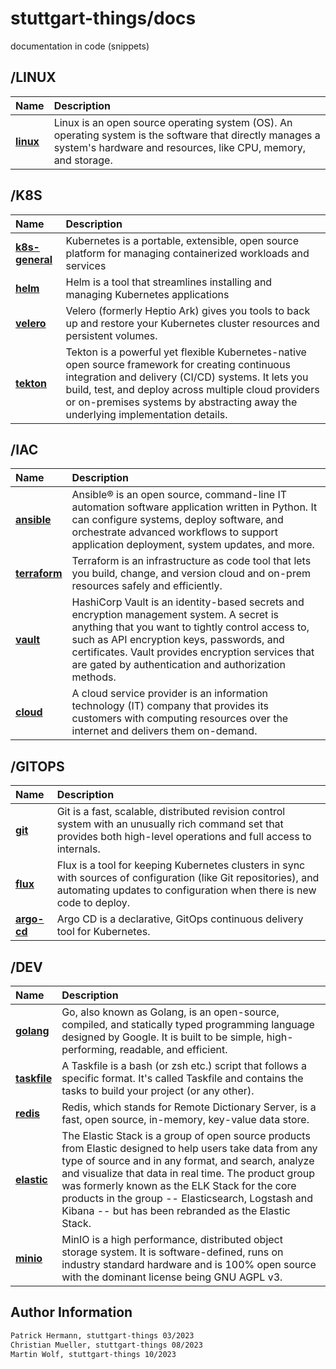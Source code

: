 # stuttgart-things/docs

documentation in code (snippets)

## /LINUX

|                     Name | Description                                                                                      |
| :----------------------- | :----------------------------------------------------------------------------------------------- |
| **[linux][linux]** | Linux is an open source operating system (OS). An operating system is the software that directly manages a system's hardware and resources, like CPU, memory, and storage. |

## /K8S

|                     Name | Description                                                                                      |
| :----------------------- | :----------------------------------------------------------------------------------------------- |
| **[k8s-general][k8s]** | Kubernetes is a portable, extensible, open source platform for managing containerized workloads and services |
| **[helm][helm]** | Helm is a tool that streamlines installing and managing Kubernetes applications |
| **[velero][velero]** | Velero (formerly Heptio Ark) gives you tools to back up and restore your Kubernetes cluster resources and persistent volumes. |
| **[tekton][tekton]** | Tekton is a powerful yet flexible Kubernetes-native open source framework for creating continuous integration and delivery (CI/CD) systems. It lets you build, test, and deploy across multiple cloud providers or on-premises systems by abstracting away the underlying implementation details. |

## /IAC

|                     Name | Description                                                                                      |
| :----------------------- | :----------------------------------------------------------------------------------------------- |
| **[ansible][ansible]** | Ansible® is an open source, command-line IT automation software application written in Python. It can configure systems, deploy software, and orchestrate advanced workflows to support application deployment, system updates, and more. |
| **[terraform][terraform]** | Terraform is an infrastructure as code tool that lets you build, change, and version cloud and on-prem resources safely and efficiently. |
| **[vault][vault]** | HashiCorp Vault is an identity-based secrets and encryption management system. A secret is anything that you want to tightly control access to, such as API encryption keys, passwords, and certificates. Vault provides encryption services that are gated by authentication and authorization methods. |
| **[cloud][cloud]** | A cloud service provider is an information technology (IT) company that provides its customers with computing resources over the internet and delivers them on-demand. |

## /GITOPS

|                     Name | Description                                                                                      |
| :----------------------- | :----------------------------------------------------------------------------------------------- |
| **[git][git]** | Git is a fast, scalable, distributed revision control system with an unusually rich command set that provides both high-level operations and full access to internals. |
| **[flux][flux]** | Flux is a tool for keeping Kubernetes clusters in sync with sources of configuration (like Git repositories), and automating updates to configuration when there is new code to deploy. |
| **[argo-cd][argo-cd]** | Argo CD is a declarative, GitOps continuous delivery tool for Kubernetes. |

## /DEV

|                     Name | Description                                                                                      |
| :----------------------- | :----------------------------------------------------------------------------------------------- |
| **[golang][golang]** | Go, also known as Golang, is an open-source, compiled, and statically typed programming language designed by Google. It is built to be simple, high-performing, readable, and efficient. |
| **[taskfile][taskfile]** | A Taskfile is a bash (or zsh etc.) script that follows a specific format. It's called Taskfile and contains the tasks to build your project (or any other). |
| **[redis][redis]** | Redis, which stands for Remote Dictionary Server, is a fast, open source, in-memory, key-value data store. |
| **[elastic][elastic]** | The Elastic Stack is a group of open source products from Elastic designed to help users take data from any type of source and in any format, and search, analyze and visualize that data in real time. The product group was formerly known as the ELK Stack for the core products in the group -- Elasticsearch, Logstash and Kibana -- but has been rebranded as the Elastic Stack. |
| **[minio][minio]** | MinIO is a high performance, distributed object storage system. It is software-defined, runs on industry standard hardware and is 100% open source with the dominant license being GNU AGPL v3. |


[ansible]: https://github.com/stuttgart-things/docs/blob/main/ansible.md
[argo-cd]: https://github.com/stuttgart-things/docs/blob/main/argo-cd.md
[cloud]: https://github.com/stuttgart-things/docs/blob/main/cloud.md
[elastic]: https://github.com/stuttgart-things/docs/blob/main/elastic.md
[flux]: https://github.com/stuttgart-things/docs/blob/main/flux.md
[git]: https://github.com/stuttgart-things/docs/blob/main/git.md
[golang]:https://github.com/stuttgart-things/docs/blob/main/golang.md
[helm]: https://github.com/stuttgart-things/docs/blob/main/helm.md
[k8s]: https://github.com/stuttgart-things/docs/blob/main/k8s.md
[linux]: https://github.com/stuttgart-things/docs/blob/main/linux.md
[minio]: https://github.com/stuttgart-things/docs/blob/main/minio.md
[redis]: https://github.com/stuttgart-things/docs/blob/main/redis.md
[taskfile]: https://github.com/stuttgart-things/docs/blob/main/taskfile.md
[tekton]: https://github.com/stuttgart-things/docs/blob/main/tekton.md
[terraform]: https://github.com/stuttgart-things/docs/blob/main/terraform.md
[vault]: https://github.com/stuttgart-things/docs/blob/main/vault.md
[velero]: https://github.com/stuttgart-things/docs/blob/main/velero.md

## Author Information

```bash
Patrick Hermann, stuttgart-things 03/2023
Christian Mueller, stuttgart-things 08/2023
Martin Wolf, stuttgart-things 10/2023
```
